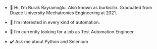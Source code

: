 - 👋 Hi, I’m Burak Bayramoğlu. Also known as burkisilin. Graduated from Duzce University Mechatronics Engineering at 2021.
- 👀 I’m interested in every kind of automation.
- 🌱 I’m currently looking for a job as Test Automation Engineer.

- :heavy_check_mark:  Ask me about Python and Selenium

 
